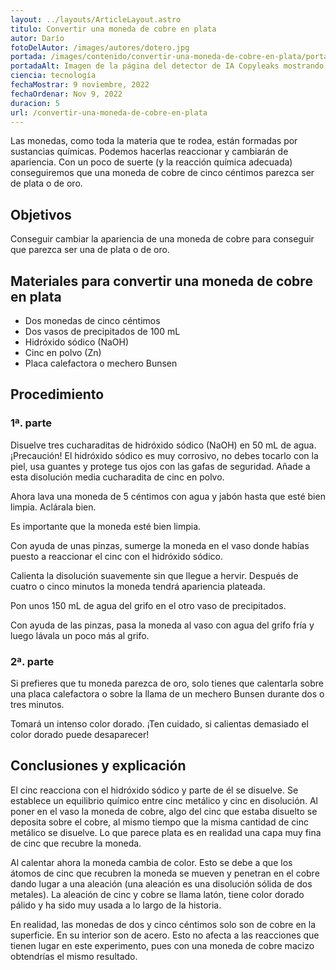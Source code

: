 ```yaml
---
layout: ../layouts/ArticleLayout.astro
titulo: Convertir una moneda de cobre en plata
autor: Darío
fotoDelAutor: /images/autores/dotero.jpg
portada: /images/contenido/convertir-una-moneda-de-cobre-en-plata/portada.webp
portadaAlt: Imagen de la página del detector de IA Copyleaks mostrando sus características principales.
ciencia: tecnología
fechaMostrar: 9 noviembre, 2022
fechaOrdenar: Nov 9, 2022
duracion: 5
url: /convertir-una-moneda-de-cobre-en-plata
---
```


Las monedas, como toda la materia que te rodea, están formadas por sustancias químicas. Podemos hacerlas reaccionar y cambiarán de apariencia. Con un poco de suerte (y la reacción química adecuada) conseguiremos que una moneda de cobre de cinco céntimos parezca ser de plata o de oro.


## Objetivos

Conseguir cambiar la apariencia de una moneda de cobre para conseguir que parezca ser una de plata o de oro.

## Materiales para convertir una moneda de cobre en plata

- Dos monedas de cinco céntimos
- Dos vasos de precipitados de 100 mL
- Hidróxido sódico (NaOH)
- Cinc en polvo (Zn)
- Placa calefactora o mechero Bunsen

## Procedimiento

### 1ª. parte

Disuelve tres cucharaditas de hidróxido sódico (NaOH) en 50 mL de agua. ¡Precaución! El hidróxido sódico es muy corrosivo, no debes tocarlo con la piel, usa guantes y protege tus ojos con las gafas de seguridad. Añade a esta disolución media cucharadita de cinc en polvo.

Ahora lava una moneda de 5 céntimos con agua y jabón hasta que esté bien limpia. Aclárala bien.

Es importante que la moneda esté bien limpia.

Con ayuda de unas pinzas, sumerge la moneda en el vaso donde habías puesto a reaccionar el cinc con el hidróxido sódico.

Calienta la disolución suavemente sin que llegue a hervir. Después de cuatro o cinco minutos la moneda tendrá apariencia plateada.

Pon unos 150 mL de agua del grifo en el otro vaso de precipitados.

Con ayuda de las pinzas, pasa la moneda al vaso con agua del grifo fría y luego lávala un poco más al grifo.

### 2ª. parte

Si prefieres que tu moneda parezca de oro, solo tienes que calentarla sobre una placa calefactora o sobre la llama de un mechero Bunsen durante dos o tres minutos.

Tomará un intenso color dorado. ¡Ten cuidado, si calientas demasiado el color dorado puede desaparecer!

## Conclusiones y explicación

El cinc reacciona con el hidróxido sódico y parte de él se disuelve. Se establece un equilibrio químico entre cinc metálico y cinc en disolución. Al poner en el vaso la moneda de cobre, algo del cinc que estaba disuelto se deposita sobre el cobre, al mismo tiempo que la misma cantidad de cinc metálico se disuelve. Lo que parece plata es en realidad una capa muy fina de cinc que recubre la moneda.

Al calentar ahora la moneda cambia de color. Esto se debe a que los átomos de cinc que recubren la moneda se mueven y penetran en el cobre dando lugar a una aleación (una aleación es una disolución sólida de dos metales). La aleación de cinc y cobre se llama latón, tiene color dorado pálido y ha sido muy usada a lo largo de la historia.

En realidad, las monedas de dos y cinco céntimos solo son de cobre en la superficie. En su interior son de acero. Esto no afecta a las reacciones que tienen lugar en este experimento, pues con una moneda de cobre macizo obtendrías el mismo resultado.
